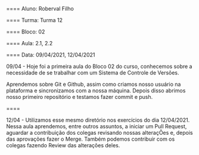 ====    Aluno: Roberval Filho

====    Turma: Turma 12

====    Bloco: 02

====    Aula: 2.1, 2.2

====    Data: 09/04/2021, 12/04/2021

09/04 - Hoje foi a primeira aula do Bloco 02 do curso, conhecemos sobre 
a necessidade de se trabalhar com um Sistema de Controle de Versões.

Aprendemos sobre Git e Github, assim como criamos nosso usuário na
plataforma e sincronizamos com a nossa máquina. Depois disso abrimos
nosso primeiro repositório e testamos fazer commit e push.

====

12/04 - Utilizamos esse mesmo diretório nos exercícios do dia 12/04/2021. 
Nessa aula aprendemos, entre outros assuntos, a iniciar um Pull Request, 
aguardar a contribuição dos colegas revisando nossas alteraçÕes e, depois 
das aprovações fazer o Merge. Também podemos contribuir com os colegas 
fazendo Review das alterações deles.
